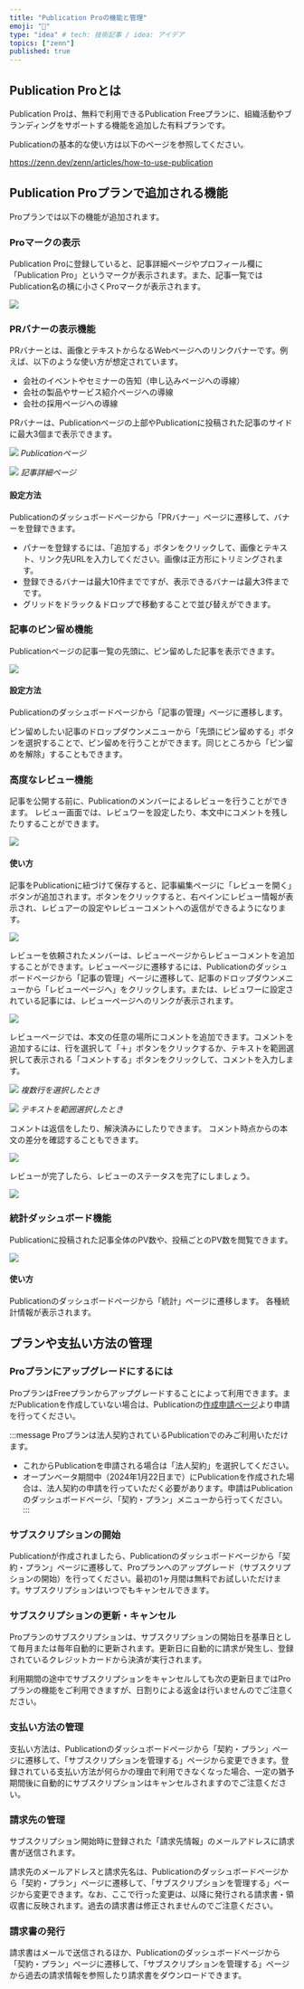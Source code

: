 ```yaml
---
title: "Publication Proの機能と管理"
emoji: "🌟"
type: "idea" # tech: 技術記事 / idea: アイデア
topics: ["zenn"]
published: true
---
```


## Publication Proとは

Publication Proは、無料で利用できるPublication Freeプランに、組織活動やブランディングをサポートする機能を追加した有料プランです。

Publicationの基本的な使い方は以下のページを参照してください。

https://zenn.dev/zenn/articles/how-to-use-publication

## Publication Proプランで追加される機能

Proプランでは以下の機能が追加されます。

### Proマークの表示

Publication Proに登録していると、記事詳細ページやプロフィール欄に「Publication Pro」というマークが表示されます。また、記事一覧ではPublication名の横に小さくProマークが表示されます。

![](/images/articles/publication-pro-features/pro-mark.png)

### PRバナーの表示機能

PRバナーとは、画像とテキストからなるWebページへのリンクバナーです。例えば、以下のような使い方が想定されています。

- 会社のイベントやセミナーの告知（申し込みページへの導線）
- 会社の製品やサービス紹介ページへの導線
- 会社の採用ページへの導線

PRバナーは、Publicationページの上部やPublicationに投稿された記事のサイドに最大3個まで表示できます。

![](/images/articles/publication-pro-features/banner-when-publication-details.png)
*Publicationページ*

![](/images/articles/publication-pro-features/banner-when-publication-article.png)
*記事詳細ページ*

#### 設定方法

Publicationのダッシュボードページから「PRバナー」ページに遷移して、バナーを登録できます。

- パナーを登録するには、「追加する」ボタンをクリックして、画像とテキスト、リンク先URLを入力してください。画像は正方形にトリミングされます。
- 登録できるバナーは最大10件までですが、表示できるバナーは最大3件までです。
- グリッドをドラック＆ドロップで移動することで並び替えができます。

### 記事のピン留め機能

Publicationページの記事一覧の先頭に、ピン留めした記事を表示できます。

![](/images/articles/publication-pro-features/pinned-article.png)

#### 設定方法

Publicationのダッシュボードページから「記事の管理」ページに遷移します。

ピン留めしたい記事のドロップダウンメニューから「先頭にピン留めする」ボタンを選択することで、ピン留めを行うことができます。同じところから「ピン留めを解除」することもできます。

### 高度なレビュー機能

記事を公開する前に、Publicationのメンバーによるレビューを行うことができます。
レビュー画面では、レビュワーを設定したり、本文中にコメントを残したりすることができます。

![](/images/articles/publication-pro-features/review-page-screen-shot.png)

#### 使い方

記事をPublicationに紐づけて保存すると、記事編集ページに「レビューを開く」ボタンが追加されます。ボタンをクリックすると、右ペインにレビュー情報が表示され、レビュアーの設定やレビューコメントへの返信ができるようになります。

![](/images/articles/publication-pro-features/review-info-on-article-edit-page.png)

レビューを依頼されたメンバーは、レビューページからレビューコメントを追加することができます。レビューページに遷移するには、Publicationのダッシュボードページから「記事の管理」ページに遷移して、記事のドロップダウンメニューから「レビューページへ」をクリックします。または、レビュワーに設定されている記事には、レビューページへのリンクが表示されます。

![](/images/articles/publication-pro-features/review-page-link-on-article-list.png)

レビューページでは、本文の任意の場所にコメントを追加できます。コメントを追加するには、行を選択して「＋」ボタンをクリックするか、テキストを範囲選択して表示される「コメントする」ボタンをクリックして、コメントを入力します。

![](/images/articles/publication-pro-features/review-page-comment-for-rows.png)
*複数行を選択したとき*

![](/images/articles/publication-pro-features/review-page-comment-for-selects.png)
*テキストを範囲選択したとき*

コメントは返信をしたり、解決済みにしたりできます。
コメント時点からの本文の差分を確認することもできます。

![](/images/articles/publication-pro-features/review-page-comment-detail.png)

レビューが完了したら、レビューのステータスを完了にしましょう。

![](/images/articles/publication-pro-features/review-page-status.png)

### 統計ダッシュボード機能

Publicationに投稿された記事全体のPV数や、投稿ごとのPV数を閲覧できます。

![](/images/articles/publication-pro-features/stats-dashboard-ss.png)

#### 使い方

Publicationのダッシュボードページから「統計」ページに遷移します。
各種統計情報が表示されます。

## プランや支払い方法の管理

### Proプランにアップグレードにするには

ProプランはFreeプランからアップグレードすることによって利用できます。まだPublicationを作成していない場合は、Publicationの[作成申請ページ](https://zenn.dev/enter-publication)より申請を行ってください。

:::message
Proプランは法人契約されているPublicationでのみご利用いただけます。

- これからPublicationを申請される場合は「法人契約」を選択してください。
- オープンベータ期間中（2024年1月22日まで）にPublicationを作成された場合は、法人契約の申請を行っていただく必要があります。申請はPublicationのダッシュボードページ、「契約・プラン」メニューから行ってください。
:::

### サブスクリプションの開始

Publicationが作成されましたら、Publicationのダッシュボードページから「契約・プラン」ページに遷移して、Proプランへのアップグレード（サブスクリプションの開始）を行ってください。最初の1ヶ月間は無料でお試しいただけます。サブスクリプションはいつでもキャンセルできます。

### サブスクリプションの更新・キャンセル

Proプランのサブスクリプションは、サブスクリプションの開始日を基準日として毎月または毎年自動的に更新されます。更新日に自動的に請求が発生し、登録されているクレジットカードから決済が実行されます。

利用期間の途中でサブスクリプションをキャンセルしても次の更新日まではProプランの機能をご利用できますが、日割りによる返金は行いませんのでご注意ください。

### 支払い方法の管理

支払い方法は、Publicationのダッシュボードページから「契約・プラン」ページに遷移して、「サブスクリプションを管理する」ページから変更できます。登録されている支払い方法が何らかの理由で利用できなくなった場合、一定の猶予期間後に自動的にサブスクリプションはキャンセルされますのでご注意ください。

### 請求先の管理

サブスクリプション開始時に登録された「請求先情報」のメールアドレスに請求書が送信されます。

請求先のメールアドレスと請求先名は、Publicationのダッシュボードページから「契約・プラン」ページに遷移して、「サブスクリプションを管理する」ページから変更できます。なお、ここで行った変更は、以降に発行される請求書・領収書に反映されます。過去の請求書は修正されませんのでご注意ください。

### 請求書の発行

請求書はメールで送信されるほか、Publicationのダッシュボードページから「契約・プラン」ページに遷移して、「サブスクリプションを管理する」ページから過去の請求情報を参照したり請求書をダウンロードできます。
